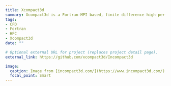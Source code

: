 ```yaml
---
title: Xcompact3d
summary: Xcompact3d is a Fortran-MPI based, finite difference high-performance code for solving the incompressible or low Mach number Navier-Stokes equations.
tags:
- CFD
- Fortran
- HPC
- Xcompact3d
date: ""

# Optional external URL for project (replaces project detail page).
external_link: https://github.com/xcompact3d/Incompact3d

image:
  caption: Image from [incompact3d.com/](https://www.incompact3d.com/)
  focal_point: Smart
---
```

